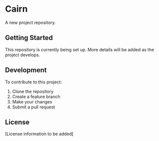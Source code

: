 # Cairn

A new project repository.

## Getting Started

This repository is currently being set up. More details will be added as the project develops.

## Development

To contribute to this project:

1. Clone the repository
2. Create a feature branch
3. Make your changes
4. Submit a pull request

## License

[License information to be added]
